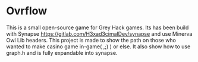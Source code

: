 # Ovrflow
This is a small open-source game for Grey Hack games. Its has been build with Synapse https://gitlab.com/H3xad3cimalDev/synapse and use Minerva Owl Lib headers. This project is made to show the path on those who wanted to make casino game in-game( ,;) ) or else. It also show how to use graph.h and is fully expandable into synapse. 
